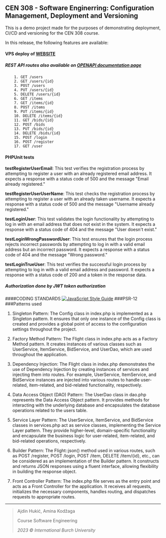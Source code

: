 ## CEN 308 - Software Enginerring: Configuration Management, Deployment and Versioning

This is a demo project made for the purposes of demonstrating deployment, CI/CD and versioning for the CEN 308 course.

In this release, the following features are available:
####  VPS deploy of [WEBSITE](https://keytrackedu.com/auctions-ba/ "WEBSITE") 
##### REST API routes also available on [OPENAPI documentation page](https://keytrackedu.com/auctions-ba/rest/docs/ "OPENAPI")
		1. GET /users
		2. GET /users/{id}
		3. POST /users
		4. PUT /users/{id}
		5. DELETE /users/{id}
		6. GET /items
		7. GET /items/{id}
		8. POST /items
		9. PUT /items/{id}
		10. DELETE /items/{id}
		11. GET /bids/{id}
		12. POST /bids
		13. PUT /bids/{id}
		14. DELETE /bids/{id}
		15. POST /login
		16. POST /register
		17. GET /user
#### **PHPUnit tests**
**testRegisterUserEmail**: This test verifies the registration process by attempting to register a user with an already registered email address. It expects a response with a status code of 500 and the message "Email already registered."

**testRegisterUserUserName**: This test checks the registration process by attempting to register a user with an already taken username. It expects a response with a status code of 500 and the message "Username already registered."

**testLoginUser**: This test validates the login functionality by attempting to log in with an email address that does not exist in the system. It expects a response with a status code of 404 and the message "User doesn't exist."

**testLoginWrongPasswordUser**: This test ensures that the login process rejects incorrect passwords by attempting to log in with a valid email address but an incorrect password. It expects a response with a status code of 404 and the message "Wrong password."

**testLoginTrueUser**: This test verifies the successful login process by attempting to log in with a valid email address and password. It expects a response with a status code of 200 and a token in the response data.

##### Authorization done by JWT token authorization

####CODING STANDARDS
[![JavaScript Style Guide](https://cdn.rawgit.com/standard/standard/master/badge.svg)](https://github.com/standard/standard)
###PSR-12
###Patterns used
1. Singleton Pattern: The Config class in index.php is implemented as a Singleton pattern. It ensures that only one instance of the Config class is created and provides a global point of access to the configuration settings throughout the project.

3. Factory Method Pattern: The Flight class in index.php acts as a Factory Method pattern. It creates instances of various classes such as UserService, ItemService, BidService, and UserDao, which are used throughout the application.

5. Dependency Injection: The Flight class in index.php demonstrates the use of Dependency Injection by creating instances of services and injecting them into routes. For example, UserService, ItemService, and BidService instances are injected into various routes to handle user-related, item-related, and bid-related functionality, respectively.

7. Data Access Object (DAO) Pattern: The UserDao class in dao.php represents the Data Access Object pattern. It provides methods for interacting with the underlying database and encapsulates the database operations related to the users table.

9. Service Layer Pattern: The UserService, ItemService, and BidService classes in services.php act as service classes, implementing the Service Layer pattern. They provide higher-level, domain-specific functionality and encapsulate the business logic for user-related, item-related, and bid-related operations, respectively.

11. Builder Pattern: The Flight::json() method used in various routes, such as POST /register, POST /login, POST /item, DELETE /item/{id}, etc., can be considered as an implementation of the Builder pattern. It constructs and returns JSON responses using a fluent interface, allowing flexibility in building the response object.

13. Front Controller Pattern: The index.php file serves as the entry point and acts as a Front Controller for the application. It receives all requests, initializes the necessary components, handles routing, and dispatches requests to appropriate routes.
---
> Ajdin Hukić, Amina Kodžaga 
> 
> Course Software Engineering
> 
> *2023 © International Burch University*
